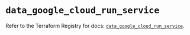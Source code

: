 # `data_google_cloud_run_service`

Refer to the Terraform Registry for docs: [`data_google_cloud_run_service`](https://registry.terraform.io/providers/hashicorp/google/6.36.0/docs/data-sources/cloud_run_service).
